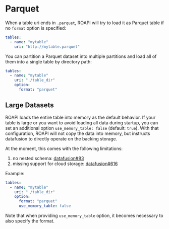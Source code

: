 # Parquet

When a table uri ends in `.parquet`, ROAPI will try to load it as Parquet table if no
`format` option is specified:

```yaml
tables:
  - name: "mytable"
    uri: "http://mytable.parquet"
```

You can partition a Parquet dataset into multiple partitions and load all of them
into a single table by directory path:

```yaml
tables:
  - name: "mytable"
    uri: "./table_dir"
    option:
      format: "parquet"
```

## Large Datasets

ROAPI loads the entire table into memory as the default behavior.  If your
table is large or you want to avoid loading all data during startup, you can
set an additional option `use_memory_table: false` (default: `true`). With that
configuration, ROAPI will not copy the data into memory, but instructs datafusion
to directly operate on the backing storage.

At the moment, this comes with the following limitations:

1. no nested schema: [datafusion#83](https://github.com/apache/arrow-datafusion/issues/83)
2. missing support for cloud storage: [datafusion#616](https://github.com/apache/arrow-datafusion/issues/616)

Example:

```yaml
tables:
  - name: "mytable"
    uri: "./table_dir"
    option:
      format: "parquet"
	  use_memory_table: false
```

Note that when providing `use_memory_table` option, it becomes necessary to
also specify the format.
